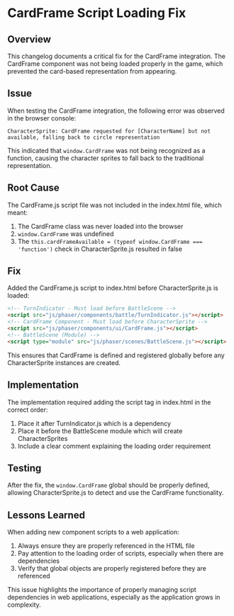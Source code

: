 # CardFrame Script Loading Fix

## Overview
This changelog documents a critical fix for the CardFrame integration. The CardFrame component was not being loaded properly in the game, which prevented the card-based representation from appearing.

## Issue
When testing the CardFrame integration, the following error was observed in the browser console:
```
CharacterSprite: CardFrame requested for [CharacterName] but not available, falling back to circle representation
```

This indicated that `window.CardFrame` was not being recognized as a function, causing the character sprites to fall back to the traditional representation.

## Root Cause
The CardFrame.js script file was not included in the index.html file, which meant:
1. The CardFrame class was never loaded into the browser
2. `window.CardFrame` was undefined
3. The `this.cardFrameAvailable = (typeof window.CardFrame === 'function')` check in CharacterSprite.js resulted in false

## Fix
Added the CardFrame.js script to index.html before CharacterSprite.js is loaded:
```html
<!-- TurnIndicator - Must load before BattleScene -->
<script src="js/phaser/components/battle/TurnIndicator.js"></script>
<!-- CardFrame Component - Must load before CharacterSprite -->
<script src="js/phaser/components/ui/CardFrame.js"></script>
<!-- BattleScene (Module) -->
<script type="module" src="js/phaser/scenes/BattleScene.js"></script>
```

This ensures that CardFrame is defined and registered globally before any CharacterSprite instances are created.

## Implementation
The implementation required adding the script tag in index.html in the correct order:
1. Place it after TurnIndicator.js which is a dependency
2. Place it before the BattleScene module which will create CharacterSprites
3. Include a clear comment explaining the loading order requirement

## Testing
After the fix, the `window.CardFrame` global should be properly defined, allowing CharacterSprite.js to detect and use the CardFrame functionality.

## Lessons Learned
When adding new component scripts to a web application:
1. Always ensure they are properly referenced in the HTML file
2. Pay attention to the loading order of scripts, especially when there are dependencies
3. Verify that global objects are properly registered before they are referenced

This issue highlights the importance of properly managing script dependencies in web applications, especially as the application grows in complexity.